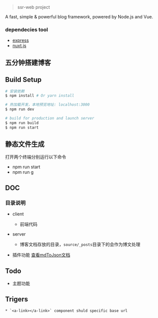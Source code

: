 
> ssr-web project

A fast, simple & powerful blog framework, powered by Node.js and Vue. 

### dependecies tool

* [express](https://github.com/expressjs/express)
* [nuxt.js](https://github.com/nuxt/nuxt.js)

##  五分钟搭建博客

## Build Setup

``` bash
# 安装依赖
$ npm install # Or yarn install

# 热加载开发，本地预览地址: localhost:3000
$ npm run dev

# build for production and launch server
$ npm run build
$ npm run start
```

## 静态文件生成

打开两个终端分别运行以下命令

* npm run start
* npm run g


## DOC

### 目录说明

* client
    * 前端代码

* server
    * 博客文档存放的目录，`source/_posts`目录下的会作为博文处理

* 插件功能
    [查看mdToJson文档](https://github.com/xiaofuzi/mdToJson)

## Todo
 * 主题功能

## Trigers

    * `<a-link></a-link>` component shuld specific base url